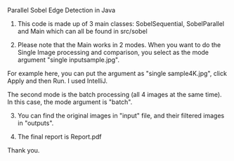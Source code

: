 Parallel Sobel Edge Detection in Java

1. This code is made up of 3 main classes: SobelSequential, SobelParallel and Main which can all be found in src/sobel

2. Please note that the Main works in 2 modes. When you want to do the Single Image processing and comparison, you select as the mode argument "single inputsample.jpg".

For example here, you can put the argument as "single sample4K.jpg", click Apply and then Run. I used IntelliJ.

The second mode is the batch processing (all 4 images at the same time). In this case, the mode argument is "batch".

3. You can find the original images in "input" file, and their filtered images in "outputs".

4. The final report is Report.pdf

Thank you.
